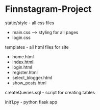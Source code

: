 # Finnstagram-Project

static/style - all css files

  - main.css --> styling for all pages
  - login.css 
  
templates - all html files for site

  - home.html
  - index.html
  - login.html
  - register.html
  - select_blogger.html
  - show_posts.html
  
 
  
 createQueries.sql - script for creating tables
 
 init1.py - python flask app 
